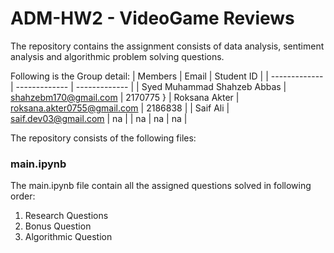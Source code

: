 # ADM-HW2 - VideoGame Reviews
The repository contains the assignment consists of data analysis, sentiment analysis and algorithmic problem solving questions.  

Following is the Group detail:
| Members  | Email | Student ID |
| ------------- | ------------- | ------------- |
| Syed Muhammad Shahzeb Abbas  | shahzebm170@gmail.com  | 2170775 }
| Roksana Akter  | roksana.akter0755@gmail.com  | 2186838 |
| Saif Ali | saif.dev03@gmail.com | na |
| na | na | na |  

The repository consists of the following files:

### main.ipynb
The main.ipynb file contain all the assigned questions solved in following order:
1. Research Questions
2. Bonus Question
3. Algorithmic Question
